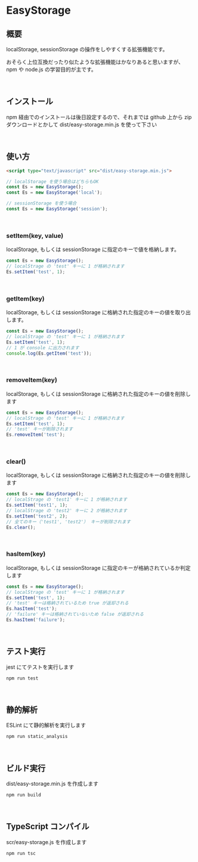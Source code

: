 # EasyStorage

## 概要

localStorage, sessionStorage の操作をしやすくする拡張機能です。

おそらく上位互換だったり似たような拡張機能はかなりあると思いますが、 npm や node.js の学習目的が主です。

<br>

## インストール

npm 経由でのインストールは後日設定するので、それまでは github 上から zip ダウンロードとかして dist/easy-storage.min.js を使って下さい

<br>

## 使い方

```html
<script type="text/javascript" src="dist/easy-storage.min.js">
```

```js
// localStorage を使う場合はどちらもOK
const Es = new EasyStorage();
const Es = new EasyStorage('local');

// sessionStorage を使う場合
const Es = new EasyStorage('session');
```

<br>

### setItem(key, value)

localStorage, もしくは sessionStorage に指定のキーで値を格納します。

```js
const Es = new EasyStorage();
// localStrage の 'test' キーに 1 が格納されます
Es.setItem('test', 1);
```

<br>

### getItem(key)

localStorage, もしくは sessionStorage に格納された指定のキーの値を取り出します。

```js
const Es = new EasyStorage();
// localStrage の 'test' キーに 1 が格納されます
Es.setItem('test', 1);
// 1 が console に出力されます
console.log(Es.getItem('test'));
```

<br>

### removeItem(key)

localStorage, もしくは sessionStorage に格納された指定のキーの値を削除します

```js
const Es = new EasyStorage();
// localStrage の 'test' キーに 1 が格納されます
Es.setItem('test', 1);
// 'test' キーが削除されます
Es.removeItem('test');
```

<br>

### clear()

localStorage, もしくは sessionStorage に格納された指定のキーの値を削除します

```js
const Es = new EasyStorage();
// localStrage の 'test1' キーに 1 が格納されます
Es.setItem('test1', 1);
// localStrage の 'test2' キーに 2 が格納されます
Es.setItem('test2', 2);
// 全てのキー（'test1', 'test2'） キーが削除されます
Es.clear();
```

<br>

### hasItem(key)

localStorage, もしくは sessionStorage に指定のキーが格納されているか判定します

```js
const Es = new EasyStorage();
// localStrage の 'test' キーに 1 が格納されます
Es.setItem('test', 1);
// 'test' キーは格納されているため true が返却される
Es.hasItem('test');
// 'failure' キーは格納されていないため false が返却される
Es.hasItem('failure');
```

<br>

## テスト実行

jest にてテストを実行します

```bash
npm run test
```

<br>


## 静的解析

ESLint にて静的解析を実行します

```bash
npm run static_analysis
```

<br>

## ビルド実行

dist/easy-storage.min.js を作成します

```bash
npm run build
```

<br>

## TypeScript コンパイル

scr/easy-storage.js を作成します

```bash
npm run tsc
```
